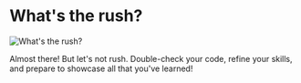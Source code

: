 # What's the rush?

![What's the rush?](https://media4.giphy.com/media/v1.Y2lkPTc5MGI3NjExazk1ZjRhbzJlMmg4c285aHQzdGkzMXo5ZDRmZ2tyeTk0dDB3Y3F3NiZlcD12MV9pbnRlcm5hbF9naWZfYnlfaWQmY3Q9Zw/7nOqtJiOuVkubF17q6/giphy.gif)

Almost there! But let's not rush. Double-check your code, refine your skills, and prepare to showcase all that you've learned!

